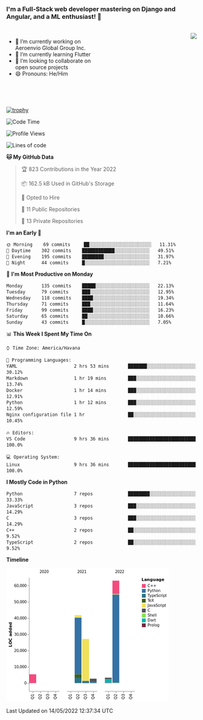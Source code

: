 ### I'm a Full-Stack web developer mastering on Django and Angular, and a ML enthusiast!  👋

<br/>

<img align="right" height="250"  src="https://media1.giphy.com/media/qgQUggAC3Pfv687qPC/giphy.gif?cid=ecf05e470ttfxgsj072btembitu1zn4ti3t3cdyg4jo5b3by&rid=giphy.gif&ct=g" />

 <div style="width:50%">
    <ul>
      <li>🔭 I’m currently working on Aeroenvio Global Group Inc.</li>
      <li>🌱 I’m currently learning Flutter</li>
      <li>👯 I’m looking to collaborate on open source projects</li>
      <li>😄 Pronouns: He/Him</li>
<!--       <li>⚡ Fun fact: I started my first professional project for a company as web dev without knowing any JS </li> -->
    </ul>
  </div>
  
<br/><br/><br/>

[![trophy](https://github-profile-trophy.vercel.app/?username=dfg-98&row=3&column=3&theme=monokai)](https://github.com/ryo-ma/github-profile-trophy)


<!--START_SECTION:waka-->
![Code Time](http://img.shields.io/badge/Code%20Time-187%20hrs%2028%20mins-blue)

![Profile Views](http://img.shields.io/badge/Profile%20Views-1-blue)

![Lines of code](https://img.shields.io/badge/From%20Hello%20World%20I%27ve%20Written-143%20Thousand%20lines%20of%20code-blue)

**🐱 My GitHub Data** 

> 🏆 823 Contributions in the Year 2022
 > 
> 📦 162.5 kB Used in GitHub's Storage 
 > 
> 💼 Opted to Hire
 > 
> 📜 11 Public Repositories 
 > 
> 🔑 13 Private Repositories  
 > 
**I'm an Early 🐤** 

```text
🌞 Morning    69 commits     ██░░░░░░░░░░░░░░░░░░░░░░░   11.31% 
🌆 Daytime    302 commits    ████████████░░░░░░░░░░░░░   49.51% 
🌃 Evening    195 commits    ████████░░░░░░░░░░░░░░░░░   31.97% 
🌙 Night      44 commits     █░░░░░░░░░░░░░░░░░░░░░░░░   7.21%

```
📅 **I'm Most Productive on Monday** 

```text
Monday       135 commits    █████░░░░░░░░░░░░░░░░░░░░   22.13% 
Tuesday      79 commits     ███░░░░░░░░░░░░░░░░░░░░░░   12.95% 
Wednesday    118 commits    ████░░░░░░░░░░░░░░░░░░░░░   19.34% 
Thursday     71 commits     ███░░░░░░░░░░░░░░░░░░░░░░   11.64% 
Friday       99 commits     ████░░░░░░░░░░░░░░░░░░░░░   16.23% 
Saturday     65 commits     ██░░░░░░░░░░░░░░░░░░░░░░░   10.66% 
Sunday       43 commits     █░░░░░░░░░░░░░░░░░░░░░░░░   7.05%

```


📊 **This Week I Spent My Time On** 

```text
⌚︎ Time Zone: America/Havana

💬 Programming Languages: 
YAML                     2 hrs 53 mins       ███████░░░░░░░░░░░░░░░░░░   30.12% 
Markdown                 1 hr 19 mins        ███░░░░░░░░░░░░░░░░░░░░░░   13.74% 
Docker                   1 hr 14 mins        ███░░░░░░░░░░░░░░░░░░░░░░   12.91% 
Python                   1 hr 12 mins        ███░░░░░░░░░░░░░░░░░░░░░░   12.59% 
Nginx configuration file 1 hr                ██░░░░░░░░░░░░░░░░░░░░░░░   10.45%

🔥 Editors: 
VS Code                  9 hrs 36 mins       █████████████████████████   100.0%

💻 Operating System: 
Linux                    9 hrs 36 mins       █████████████████████████   100.0%

```

**I Mostly Code in Python** 

```text
Python                   7 repos             ████████░░░░░░░░░░░░░░░░░   33.33% 
JavaScript               3 repos             ███░░░░░░░░░░░░░░░░░░░░░░   14.29% 
C                        3 repos             ███░░░░░░░░░░░░░░░░░░░░░░   14.29% 
C++                      2 repos             ██░░░░░░░░░░░░░░░░░░░░░░░   9.52% 
TypeScript               2 repos             ██░░░░░░░░░░░░░░░░░░░░░░░   9.52%

```


**Timeline**

![Chart not found](https://raw.githubusercontent.com/dfg-98/dfg-98/main/charts/bar_graph.png) 


 Last Updated on 14/05/2022 12:37:34 UTC
<!--END_SECTION:waka-->
